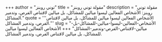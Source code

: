+++
author = "توني روبنز"
title = "مقولة توني روبنز"
description = "مقولة توني روبنز: الأشخاص الفعالين ليسوا ميالين للمشاكل، بل ميالين لاقتناص الفرص، وتدمير المشاكل."
quote = '''الأشخاص الفعالين ليسوا ميالين للمشاكل، بل ميالين لاقتناص الفرص، وتدمير المشاكل.''' 
slug = "الأشخاص-الفعالين-ليسوا-ميالين-للمشاكل-بل-ميالين-لاقتناص-الفرص-وتدمير-المشاكل"
+++
الأشخاص الفعالين ليسوا ميالين للمشاكل، بل ميالين لاقتناص الفرص، وتدمير المشاكل.
